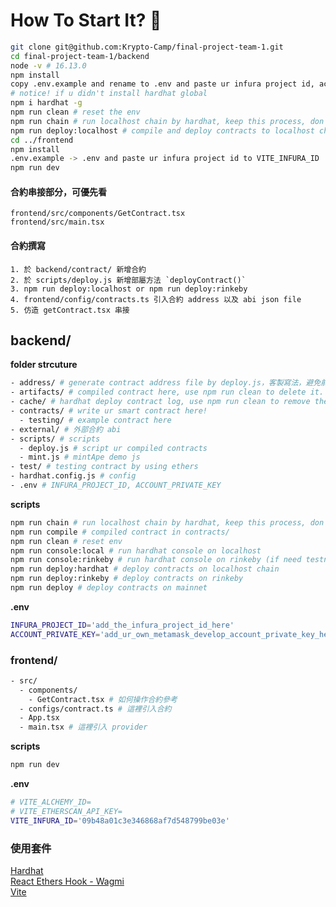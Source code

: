 
# How To Start It? 🚀
```bash
git clone git@github.com:Krypto-Camp/final-project-team-1.git
cd final-project-team-1/backend
node -v # 16.13.0
npm install
copy .env.example and rename to .env and paste ur infura project id, account private key # u can get private key from the metamask developer account u have created before.
# notice! if u didn't install hardhat global
npm i hardhat -g
npm run clean # reset the env
npm run chain # run localhost chain by hardhat, keep this process, don't close it
npm run deploy:localhost # compile and deploy contracts to localhost chain
cd ../frontend
npm install
.env.example -> .env and paste ur infura project id to VITE_INFURA_ID
npm run dev
```

#### 合約串接部分，可優先看 
`frontend/src/components/GetContract.tsx`
\
`frontend/src/main.tsx`

#### 合約撰寫
```
1. 於 backend/contract/ 新增合約
2. 於 scripts/deploy.js 新增部屬方法 `deployContract()`
3. npm run deploy:localhost or npm run deploy:rinkeby
4. frontend/config/contracts.ts 引入合約 address 以及 abi json file
5. 仿造 getContract.tsx 串接
```

## backend/

**folder strcuture**
```bash
- address/ # generate contract address file by deploy.js，客製寫法，避免前端要在部屬合約後一直更新合約地址
- artifacts/ # compiled contract here, use npm run clean to delete it.
- cache/ # hardhat deploy contract log, use npm run clean to remove the content in it and re-deploy ur contract.
- contracts/ # write ur smart contract here!
  - testing/ # example contract here
- external/ # 外部合約 abi
- scripts/ # scripts
  - deploy.js # script ur compiled contracts
  - mint.js # mintApe demo js
- test/ # testing contract by using ethers
- hardhat.config.js # config 
- .env # INFURA_PROJECT_ID, ACCOUNT_PRIVATE_KEY
```

**scripts**
```bash
npm run chain # run localhost chain by hardhat, keep this process, don't close it
npm run compile # compiled contract in contracts/
npm run clean # reset env
npm run console:local # run hardhat console on localhost
npm run console:rinkeby # run hardhat console on rinkeby (if need testnet, pls add a .env file)
npm run deploy:hardhat # deploy contracts on localhost chain
npm run deploy:rinkeby # deploy contracts on rinkeby
npm run deploy # deploy contracts on mainnet
```

**.env**
```bash
INFURA_PROJECT_ID='add_the_infura_project_id_here'
ACCOUNT_PRIVATE_KEY='add_ur_own_metamask_develop_account_private_key_here'
```


### frontend/
```bash
- src/
  - components/
    - GetContract.tsx # 如何操作合約參考
  - configs/contract.ts # 這裡引入合約
  - App.tsx
  - main.tsx # 這裡引入 provider
```

**scripts**
```bash
npm run dev
```

**.env**
```bash
# VITE_ALCHEMY_ID=
# VITE_ETHERSCAN_API_KEY=
VITE_INFURA_ID='09b48a01c3e346868af7d548799be03e'
```


### 使用套件
[Hardhat](https://hardhat.org/getting-started/)
\
[React Ethers Hook - Wagmi](https://wagmi-xyz.vercel.app/)
\
[Vite](https://cn.vitejs.dev/guide/#scaffolding-your-first-vite-project)

